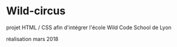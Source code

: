 # Wild-circus

projet HTML / CSS afin d'intégrer l'école Wild Code School de Lyon

réalisation mars 2018
